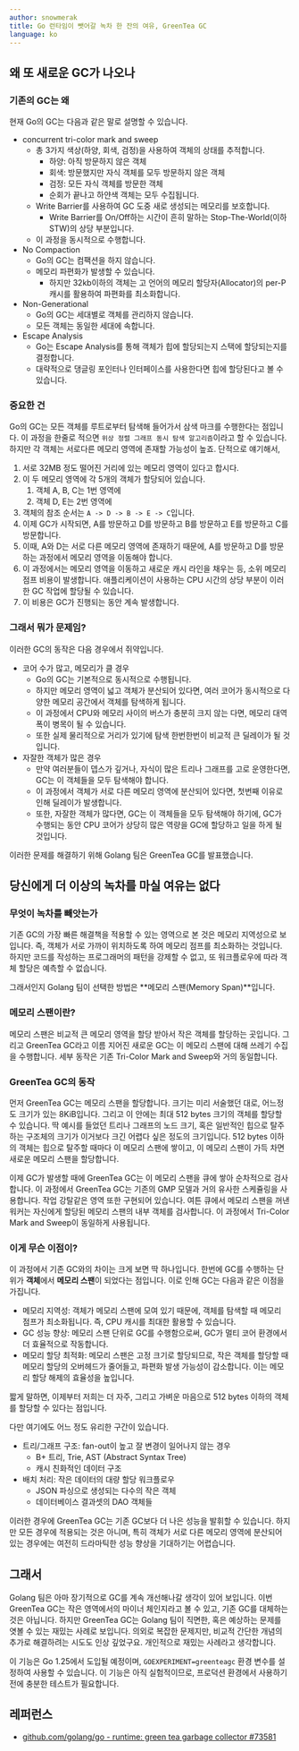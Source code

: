 ```yaml
---
author: snowmerak
title: Go 런타임이 뺏어갈 녹차 한 잔의 여유, GreenTea GC
language: ko
---
```


## 왜 또 새로운 GC가 나오나

### 기존의 GC는 왜

현재 Go의 GC는 다음과 같은 말로 설명할 수 있습니다.
- concurrent tri-color mark and sweep
  - 총 3가지 색상(하양, 회색, 검정)을 사용하여 객체의 상태를 추적합니다.
    - 하양: 아직 방문하지 않은 객체
    - 회색: 방문했지만 자식 객체를 모두 방문하지 않은 객체
    - 검정: 모든 자식 객체를 방문한 객체
    - 순회가 끝나고 하얀색 객체는 모두 수집됩니다.
  - Write Barrier를 사용하여 GC 도중 새로 생성되는 메모리를 보호합니다.
    - Write Barrier를 On/Off하는 시간이 흔히 말하는 Stop-The-World(이하 STW)의 상당 부분입니다.
  - 이 과정을 동시적으로 수행합니다.
- No Compaction
  - Go의 GC는 컴팩션을 하지 않습니다.
  - 메모리 파편화가 발생할 수 있습니다.
    - 하지만 32kb이하의 객체는 고 언어의 메모리 할당자(Allocator)의 per-P 캐시를 활용하여 파편화를 최소화합니다.
- Non-Generational
  - Go의 GC는 세대별로 객체를 관리하지 않습니다.
  - 모든 객체는 동일한 세대에 속합니다.
- Escape Analysis
  - Go는 Escape Analysis를 통해 객체가 힙에 할당되는지 스택에 할당되는지를 결정합니다.
  - 대략적으로 댕글링 포인터나 인터페이스를 사용한다면 힙에 할당된다고 볼 수 있습니다.

### 중요한 건

Go의 GC는 모든 객체를 루트로부터 탐색해 들어가서 삼색 마크를 수행한다는 점입니다. 이 과정을 한줄로 적으면 `위상 정렬 그래프 동시 탐색 알고리즘`이라고 할 수 있습니다. 하지만 각 객체는 서로다른 메모리 영역에 존재할 가능성이 높죠. 단적으로 얘기해서,

1. 서로 32MB 정도 떨어진 거리에 있는 메모리 영역이 있다고 합시다.
2. 이 두 메모리 영역에 각 5개의 객체가 할당되어 있습니다.
   1. 객체 A, B, C는 1번 영역에
   2. 객체 D, E는 2번 영역에
3. 객체의 참조 순서는 `A -> D -> B -> E -> C`입니다.
4. 이제 GC가 시작되면, A를 방문하고 D를 방문하고 B를 방문하고 E를 방문하고 C를 방문합니다.
5. 이때, A와 D는 서로 다른 메모리 영역에 존재하기 때문에, A를 방문하고 D를 방문하는 과정에서 메모리 영역을 이동해야 합니다.
6. 이 과정에서는 메모리 영역을 이동하고 새로운 캐시 라인을 채우는 등, 소위 메모리 점프 비용이 발생합니다. 애플리케이션이 사용하는 CPU 시간의 상당 부분이 이러한 GC 작업에 할당될 수 있습니다.
7. 이 비용은 GC가 진행되는 동안 계속 발생합니다.

### 그래서 뭐가 문제임?

이러한 GC의 동작은 다음 경우에서 쥐약입니다.
- 코어 수가 많고, 메모리가 클 경우
  - Go의 GC는 기본적으로 동시적으로 수행됩니다.
  - 하지만 메모리 영역이 넓고 객체가 분산되어 있다면, 여러 코어가 동시적으로 다양한 메모리 공간에서 객체를 탐색하게 됩니다.
  - 이 과정에서 CPU와 메모리 사이의 버스가 충분히 크지 않는 다면, 메모리 대역폭이 병목이 될 수 있습니다.
  - 또한 실제 물리적으로 거리가 있기에 탐색 한번한번이 비교적 큰 딜레이가 될 것입니다.
- 자잘한 객체가 많은 경우
  - 만약 여러분들이 뎁스가 깊거나, 자식이 많은 트리나 그래프를 고로 운영한다면, GC는 이 객체들을 모두 탐색해야 합니다.
  - 이 과정에서 객체가 서로 다른 메모리 영역에 분산되어 있다면, 첫번째 이유로 인해 딜레이가 발생합니다.
  - 또한, 자잘한 객체가 많다면, GC는 이 객체들을 모두 탐색해야 하기에, GC가 수행되는 동안 CPU 코어가 상당히 많은 역량을 GC에 할당하고 일을 하게 될 것입니다.

이러한 문제를 해결하기 위해 Golang 팀은 GreenTea GC를 발표했습니다.

## 당신에게 더 이상의 녹차를 마실 여유는 없다

### 무엇이 녹차를 빼앗는가

기존 GC의 가장 빠른 해결책을 적용할 수 있는 영역으로 본 것은 메모리 지역성으로 보입니다. 즉, 객체가 서로 가까이 위치하도록 하여 메모리 점프를 최소화하는 것입니다. 하지만 코드를 작성하는 프로그래머의 패턴을 강제할 수 없고, 또 워크플로우에 따라 객체 할당은 예측할 수 없습니다.

그래서인지 Golang 팀이 선택한 방법은 **메모리 스팬(Memory Span)**입니다.

### 메모리 스팬이란?

메모리 스팬은 비교적 큰 메모리 영역을 할당 받아서 작은 객체를 할당하는 곳입니다. 그리고 GreenTea GC라고 이름 지어진 새로운 GC는 이 메모리 스팬에 대해 쓰레기 수집을 수행합니다. 세부 동작은 기존 Tri-Color Mark and Sweep와 거의 동일합니다.

### GreenTea GC의 동작

먼저 GreenTea GC는 메모리 스팬을 할당합니다. 크기는 미리 서술했던 대로, 어느정도 크기가 있는 8KiB입니다. 그리고 이 안에는 최대 512 bytes 크기의 객체를 할당할 수 있습니다. 딱 예시를 들었던 트리나 그래프의 노드 크기, 혹은 일반적인 힙으로 탈주하는 구조체의 크기가 이거보다 크긴 어렵다 싶은 정도의 크기입니다. 512 bytes 이하의 객체는 힙으로 탈주할 때마다 이 메모리 스팬에 쌓이고, 이 메모리 스팬이 가득 차면 새로운 메모리 스팬을 할당합니다.

이제 GC가 발생할 때에 GreenTea GC는 이 메모리 스팬을 큐에 쌓아 순차적으로 검사합니다. 이 과정에서 GreenTea GC는 기존의 GMP 모델과 거의 유사한 스케쥴링을 사용합니다. 작업 강탈같은 영역 또한 구현되어 있습니다. 여튼 큐에서 메모리 스팬을 꺼낸 워커는 자신에게 할당된 메모리 스팬의 내부 객체를 검사합니다. 이 과정에서 Tri-Color Mark and Sweep이 동일하게 사용됩니다.

### 이게 무슨 이점이?

이 과정에서 기존 GC와의 차이는 크게 보면 딱 하나입니다. 한번에 GC를 수행하는 단위가 **객체**에서 **메모리 스팬**이 되었다는 점입니다. 이로 인해 GC는 다음과 같은 이점을 가집니다.

- 메모리 지역성: 객체가 메모리 스팬에 모여 있기 때문에, 객체를 탐색할 때 메모리 점프가 최소화됩니다. 즉, CPU 캐시를 최대한 활용할 수 있습니다.
- GC 성능 향상: 메모리 스팬 단위로 GC를 수행함으로써, GC가 멀티 코어 환경에서 더 효율적으로 작동합니다.
- 메모리 할당 최적화: 메모리 스팬은 고정 크기로 할당되므로, 작은 객체를 할당할 때 메모리 할당의 오버헤드가 줄어들고, 파편화 발생 가능성이 감소합니다. 이는 메모리 할당 해제의 효율성을 높입니다.

짧게 말하면, 이제부터 저희는 더 자주, 그리고 가벼운 마음으로 512 bytes 이하의 객체를 할당할 수 있다는 점입니다.

다만 여기에도 어느 정도 유리한 구간이 있습니다.
- 트리/그래프 구조: fan-out이 높고 잘 변경이 일어나지 않는 경우
  - B+ 트리, Trie, AST (Abstract Syntax Tree)
  - 캐시 친화적인 데이터 구조
- 배치 처리: 작은 데이터의 대량 할당 워크플로우
  - JSON 파싱으로 생성되는 다수의 작은 객체
  - 데이터베이스 결과셋의 DAO 객체들

이러한 경우에 GreenTea GC는 기존 GC보다 더 나은 성능을 발휘할 수 있습니다. 하지만 모든 경우에 적용되는 것은 아니며, 특히 객체가 서로 다른 메모리 영역에 분산되어 있는 경우에는 여전히 드라마틱한 성능 향상을 기대하기는 어렵습니다.

## 그래서

Golang 팀은 아마 장기적으로 GC를 계속 개선해나갈 생각이 있어 보입니다. 이번 GreenTea GC는 작은 영역에서의 마이너 체인지라고 볼 수 있고, 기존 GC를 대체하는 것은 아닙니다. 하지만 GreenTea GC는 Golang 팀이 직면한, 혹은 예상하는 문제를 엿볼 수 있는 재밌는 사례로 보입니다. 의외로 복잡한 문제지만, 비교적 간단한 개념의 추가로 해결하려는 시도도 인상 깊었구요. 개인적으로 재밌는 사례라고 생각합니다.

이 기능은 Go 1.25에서 도입될 예정이며, `GOEXPERIMENT=greenteagc` 환경 변수를 설정하여 사용할 수 있습니다. 이 기능은 아직 실험적이므로, 프로덕션 환경에서 사용하기 전에 충분한 테스트가 필요합니다.

## 레퍼런스

- [github.com/golang/go - runtime: green tea garbage collector #73581
](https://github.com/golang/go/issues/73581)

